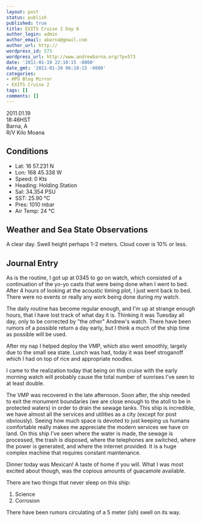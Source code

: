 ```yaml
---
layout: post
status: publish
published: true
title: EXITS Cruise 2 Day 6
author_login: admin
author_email: abarna@gmail.com
author_url: http://
wordpress_id: 573
wordpress_url: http://www.andrewbarna.org/?p=573
date: '2011-01-19 22:10:15 -0800'
date_gmt: '2011-01-20 06:10:15 -0800'
categories:
- HPU Blog Mirror
- EXITS Cruise 2
tags: []
comments: []
---
```

2011.01.19\
18:46HST\
Barna, A\
R/V Kilo Moana

## Conditions
* Lat: 16 57.231 N
* Lon: 168 45.338 W
* Speed: 0 Kts
* Heading: Holding Station
* Sal: 34.354 PSU
* SST: 25.90 °C
* Pres: 1010 mbar
* Air Temp: 24 °C

## Weather and Sea State Observations
A clear day. Swell height perhaps 1-2 meters. Cloud cover is 10% or less.

## Journal Entry
As is the routine, I got up at 0345 to go on watch, which consisted of a continuation of the yo-yo casts that were being done when I went to bed. After 4 hours of looking at the acoustic timing plot, I just went back to bed. There were no events or really any work being done during my watch.

The daily routine has become regular enough, and I'm up at strange enough hours, that I have lost track of what day it is. Thinking it was Tuesday all day, only to be corrected by "the other" Andrew's watch. There have been rumors of a possible return a day early, but I think a much of the ship time as possible will be used.

After my nap I helped deploy the VMP, which also went smoothly, largely due to the small sea state. Lunch was had, today it was beef stroganoff which I had on top of rice and appropriate noodles.

I came to the realization today that being on this cruise with the early morning watch will probably cause the total number of sunrises I've seen to at least double.

The VMP was recovered in the late afternoon. Soon after, the ship needed to exit the monument boundaries (we are close enough to the atoll to be in protected waters) in order to drain the sewage tanks. This ship is incredible, we have almost all the services and utilities as a city (except for post obviously). Seeing how much space is devoted to just keeping us humans comfortable really makes me appreciate the modern services we have on land. On this ship I've seen where the water is made, the sewage is processed, the trash is disposed, where the telephones are switched, where the power is generated, and where the internet provided. It is a huge complex machine that requires constant maintenance.

Dinner today was Mexican! A taste of home if you will. What I was most excited about though, was the copious amounts of guacamole available.

There are two things that never sleep on this ship:
1. Science
2. Corrosion

There have been rumors circulating of a 5 meter (ish) swell on its way.
